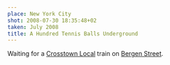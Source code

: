 ```yaml
---
place: New York City
shot: 2008-07-30 18:35:48+02
taken: July 2008
title: A Hundred Tennis Balls Underground
---
```


Waiting for a [Crosstown Local](http://en.wikipedia.org/wiki/G_(New_York_City_Subway_service)) train on [Bergen Street](http://en.wikipedia.org/wiki/Bergen_Street_(IND_Culver_Line)).
